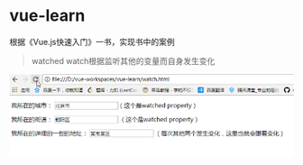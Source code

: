 # vue-learn
 根据《Vue.js快速入门》一书，实现书中的案例

> watched
> watch根据监听其他的变量而自身发生变化

![监听器](https://github.com/MisterChegy/vue-learn/blob/master/image/watch.gif)
